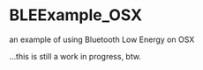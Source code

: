 BLEExample_OSX
==============

an example of using Bluetooth Low Energy on OSX

...this is still a work in progress, btw.

